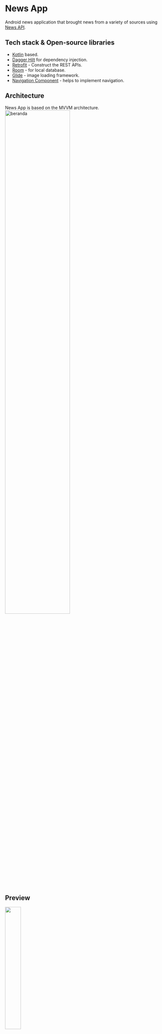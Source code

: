 # News App
 Android news application that brought news from a variety of sources using [News API](https://newsapi.org/).
## Tech stack & Open-source libraries
- [Kotlin](https://kotlinlang.org/) based.
- [Dagger Hilt](https://dagger.dev/hilt/) for dependency injection.
- [Retrofit](https://square.github.io/retrofit/) - Construct the REST APIs.
- [Room](https://developer.android.com/jetpack/androidx/releases/room?hl=id) - for local database.
- [Glide](https://github.com/bumptech/glide) - image loading framework.
- [Navigation Component](https://developer.android.com/guide/navigation) - helps to implement navigation.

## Architecture
News  App is based on the MVVM architecture.
<img src="https://www.ericthecoder.com/wp-content/uploads/2020/04/MVVM-Diagram-1-e1586592892648.png" alt="beranda" width="65%" />
## Preview
<img src="https://media0.giphy.com/media/gpkaHrer1Kovnzrjxi/giphy.gif?cid=790b7611b945b6fd97f585fc3d27cfcfa2db0c534065df09&rid=giphy.gif&ct=g" width="32%"/>
